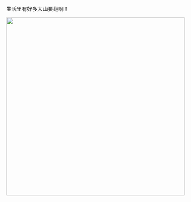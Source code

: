 生活里有好多大山要翻啊！

<img class="img-responsive center-block" src="https://raw.githubusercontent.com/joshua19881228/my_blogs/master/Life_Discovery/Little_Things/figures/mountains.jpg" alt="" width="480"/>